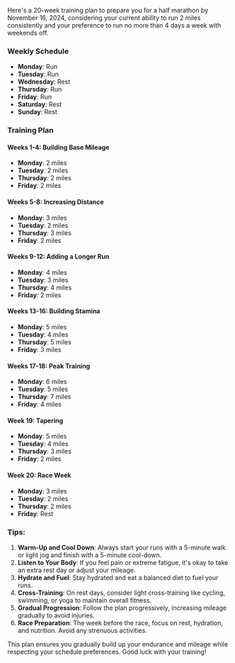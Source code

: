 Here's a 20-week training plan to prepare you for a half marathon by November 16, 2024, considering your current ability to run 2 miles consistently and your preference to run no more than 4 days a week with weekends off.

### Weekly Schedule

-   **Monday**: Run
-   **Tuesday**: Run
-   **Wednesday**: Rest
-   **Thursday**: Run
-   **Friday**: Run
-   **Saturday**: Rest
-   **Sunday**: Rest

### Training Plan

#### Weeks 1-4: Building Base Mileage

-   **Monday**: 2 miles
-   **Tuesday**: 2 miles
-   **Thursday**: 2 miles
-   **Friday**: 2 miles

#### Weeks 5-8: Increasing Distance

-   **Monday**: 3 miles
-   **Tuesday**: 2 miles
-   **Thursday**: 3 miles
-   **Friday**: 2 miles

#### Weeks 9-12: Adding a Longer Run

-   **Monday**: 4 miles
-   **Tuesday**: 3 miles
-   **Thursday**: 4 miles
-   **Friday**: 2 miles

#### Weeks 13-16: Building Stamina

-   **Monday**: 5 miles
-   **Tuesday**: 4 miles
-   **Thursday**: 5 miles
-   **Friday**: 3 miles

#### Weeks 17-18: Peak Training

-   **Monday**: 6 miles
-   **Tuesday**: 5 miles
-   **Thursday**: 7 miles
-   **Friday**: 4 miles

#### Week 19: Tapering

-   **Monday**: 5 miles
-   **Tuesday**: 4 miles
-   **Thursday**: 3 miles
-   **Friday**: 2 miles

#### Week 20: Race Week

-   **Monday**: 3 miles
-   **Tuesday**: 2 miles
-   **Thursday**: 2 miles
-   **Friday**: Rest

### Tips:

1. **Warm-Up and Cool Down**: Always start your runs with a 5-minute walk or light jog and finish with a 5-minute cool-down.
2. **Listen to Your Body**: If you feel pain or extreme fatigue, it's okay to take an extra rest day or adjust your mileage.
3. **Hydrate and Fuel**: Stay hydrated and eat a balanced diet to fuel your runs.
4. **Cross-Training**: On rest days, consider light cross-training like cycling, swimming, or yoga to maintain overall fitness.
5. **Gradual Progression**: Follow the plan progressively, increasing mileage gradually to avoid injuries.
6. **Race Preparation**: The week before the race, focus on rest, hydration, and nutrition. Avoid any strenuous activities.

This plan ensures you gradually build up your endurance and mileage while respecting your schedule preferences. Good luck with your training!
